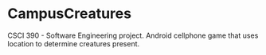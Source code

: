 CampusCreatures
===============

CSCI 390 - Software Engineering project.  Android cellphone game that uses location to determine creatures present.
